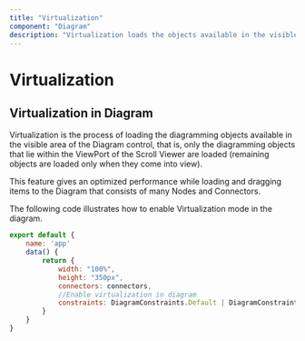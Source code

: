 ```yaml
---
title: "Virtualization"
component: "Diagram"
description: "Virtualization loads the objects available in the visible area of diagram control"
---
```


# Virtualization

## Virtualization in Diagram

Virtualization is the process of loading the diagramming objects available in the visible area of the Diagram control, that is, only the diagramming objects that lie within the ViewPort of the Scroll Viewer are loaded (remaining objects are loaded only when they come into view).

This feature gives an optimized performance while loading and dragging items to the Diagram that consists of many Nodes and Connectors.

The following code illustrates how to enable Virtualization mode in the diagram.

```javascript
export default {
    name: 'app'
    data() {
        return {
            width: "100%",
            height: "350px",
            connectors: connectors,
            //Enable virtualization in diagram
            constraints: DiagramConstraints.Default | DiagramConstraints.Virtualization
        }
    }
}
```